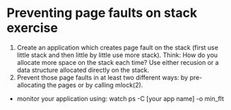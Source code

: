 Preventing page faults on stack exercise
========================================
1. Create an application which creates page fault on the stack
(first use little stack and then little by little use more stack).
Think: How do you allocate more space on the stack each time?
Use either recusion or a data structure allocated directly on the stack.
2. Prevent those page faults in at least two different ways: by
pre-allocating the pages or by calling mlock(2).

* monitor your application using:
	watch ps -C [your app name] -o min_flt
